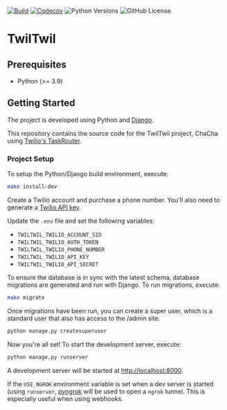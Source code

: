 [![Build](https://github.com/alexdlaird/twilio-taskrouter-demo/actions/workflows/build.yml/badge.svg)](https://github.com/alexdlaird/twilio-taskrouter-demo/actions/workflows/build.yml)
[![Codecov](https://codecov.io/gh/alexdlaird/twilio-taskrouter-demo/branch/main/graph/badge.svg)](https://codecov.io/gh/alexdlaird/twilio-taskrouter-demo)
![Python Versions](https://img.shields.io/badge/python-%203.9%20|%203.10%20|%203.11%20-blue)
![GitHub License](https://img.shields.io/github/license/alexdlaird/twilio-taskrouter-demo)

# TwilTwil

## Prerequisites

- Python (>= 3.9)

## Getting Started
The project is developed using Python and [Django](https://www.djangoproject.com).

This repository contains the source code for the TwilTwil project, ChaCha using [Twilio's TaskRouter](https://www.twilio.com/taskrouter).

### Project Setup

To setup the Python/Django build environment, execute:

```sh
make install-dev
```

Create a Twilio account and purchase a phone number. You'll also need to generate a [Twilio API key](https://www.twilio.com/docs/iam/keys/api-key-resource).

Update the `.env` file and set the following variables:

* `TWILTWIL_TWILIO_ACCOUNT_SID`
* `TWILTWIL_TWILIO_AUTH_TOKEN`
* `TWILTWIL_TWILIO_PHONE_NUMBER`
* `TWILTWIL_TWILIO_API_KEY`
* `TWILTWIL_TWILIO_API_SECRET`

To ensure the database is in sync with the latest schema, database migrations are generated and run with Django. To run migrations, execute:

```sh
make migrate
```

Once migrations have been run, you can create a super user, which is a standard user that also has access to the /admin site.

```sh
python manage.py createsuperuser
```

Now you're all set! To start the development server, execute:

```sh
python manage.py runserver
```

A development server will be started at <http://localhost:8000>.

If the `USE_NGROK` environment variable is set when a dev server is started (using `runserver`, [pyngrok](https://github.com/alexdlaird/pyngrok)
will be used to open a `ngrok` tunnel. This is especially useful when using webhooks.
